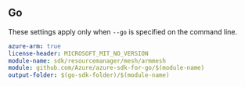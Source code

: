 ## Go

These settings apply only when `--go` is specified on the command line.

```yaml $(go) && $(track2)
azure-arm: true
license-header: MICROSOFT_MIT_NO_VERSION
module-name: sdk/resourcemanager/mesh/armmesh
module: github.com/Azure/azure-sdk-for-go/$(module-name)
output-folder: $(go-sdk-folder)/$(module-name)
```

